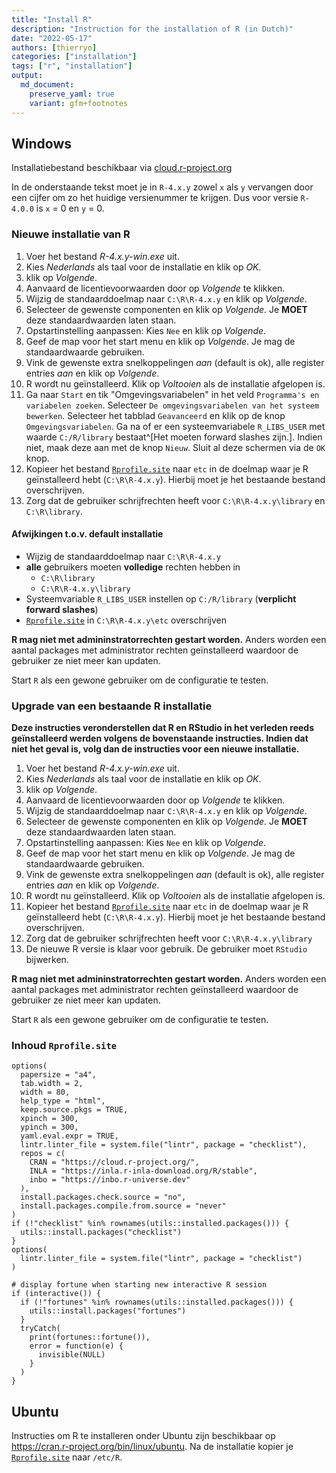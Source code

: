 ```yaml
---
title: "Install R"
description: "Instruction for the installation of R (in Dutch)"
date: "2022-05-17"
authors: [thierryo]
categories: ["installation"]
tags: ["r", "installation"]
output: 
  md_document:
    preserve_yaml: true
    variant: gfm+footnotes
---
```




## Windows

Installatiebestand beschikbaar via [cloud.r-project.org](https://cloud.r-project.org/bin/windows/base)

In de onderstaande tekst moet je in `R-4.x.y` zowel `x` als `y` vervangen door een cijfer om zo het huidige versienummer te krijgen. 
Dus voor versie `R-4.0.0` is `x` = 0 en `y` = 0.

### Nieuwe installatie van R

1. Voer het bestand _R-4.x.y-win.exe_ uit.
1. Kies _Nederlands_ als taal voor de installatie en klik op _OK_.
1. klik op _Volgende_.
1. Aanvaard de licentievoorwaarden door op _Volgende_ te klikken.
1. Wijzig de standaarddoelmap naar `C:\R\R-4.x.y` en klik op _Volgende_.
1. Selecteer de gewenste componenten en klik op _Volgende_. 
Je **MOET** deze standaardwaarden laten staan.
1. Opstartinstelling aanpassen: Kies `Nee` en klik op _Volgende_.
1. Geef de map voor het start menu en klik op _Volgende_. 
Je mag de standaardwaarde gebruiken.
1. Vink de gewenste extra snelkoppelingen _aan_ (default is ok), alle register entries _aan_ en klik op _Volgende_.
1. R wordt nu geïnstalleerd.
Klik op _Voltooien_ als de installatie afgelopen is.
1. Ga naar `Start` en tik "Omgevingsvariabelen" in het veld `Programma's en variabelen zoeken`. 
Selecteer `De omgevingsvariabelen van het systeem bewerken`. 
Selecteer het tabblad `Geavanceerd` en klik op de knop `Omgevingsvariabelen`. 
Ga na of er een systeemvariabele `R_LIBS_USER` met waarde `C:/R/library` bestaat^[Het moeten forward slashes zijn.]. 
Indien niet, maak deze aan met de knop `Nieuw`. 
Sluit al deze schermen via de `OK` knop.
1. Kopieer het bestand [`Rprofile.site`](Rprofile.site) naar `etc` in de doelmap waar je R geïnstalleerd hebt (`C:\R\R-4.x.y`). 
Hierbij moet je het bestaande bestand overschrijven.
1. Zorg dat de gebruiker schrijfrechten heeft voor `C:\R\R-4.x.y\library` en `C:\R\library`.

#### Afwijkingen t.o.v. default installatie

- Wijzig de standaarddoelmap naar `C:\R\R-4.x.y`
- **alle** gebruikers moeten **volledige** rechten hebben in 
    - `C:\R\library`
    - `C:\R\R-4.x.y\library`
- Systeemvariable `R_LIBS_USER` instellen op `C:/R/library` (**verplicht forward slashes**)
- [`Rprofile.site`](Rprofile.site) in `C:\R\R-4.x.y\etc` overschrijven

**R mag niet met admininstratorrechten gestart worden.** 
Anders worden een aantal packages met administrator rechten geïnstalleerd waardoor de gebruiker ze niet meer kan updaten.

Start `R` als een gewone gebruiker om de configuratie te testen.

### Upgrade van een bestaande R installatie

**Deze instructies veronderstellen dat R en RStudio in het verleden reeds geïnstalleerd werden volgens de bovenstaande instructies.
Indien dat niet het geval is, volg dan de instructies voor een nieuwe installatie.**

1. Voer het bestand _R-4.x.y-win.exe_ uit.
1. Kies _Nederlands_ als taal voor de installatie en klik op _OK_.
1. klik op _Volgende_.
1. Aanvaard de licentievoorwaarden door op _Volgende_ te klikken.
1. Wijzig de standaarddoelmap naar `C:\R\R-4.x.y` en klik op _Volgende_.
1. Selecteer de gewenste componenten en klik op _Volgende_.
Je **MOET** deze standaardwaarden laten staan.
1. Opstartinstelling aanpassen: Kies `Nee` en klik op _Volgende_.
1. Geef de map voor het start menu en klik op _Volgende_. Je mag de standaardwaarde gebruiken.
1. Vink de gewenste extra snelkoppelingen _aan_ (default is ok), alle register entries _aan_ en klik op _Volgende_.
1. R wordt nu geïnstalleerd.
Klik op _Voltooien_ als de installatie afgelopen is.
1. Kopieer het bestand [`Rprofile.site`](Rprofile.site) naar `etc` in de doelmap waar je R geïnstalleerd hebt (`C:\R\R-4.x.y`).
Hierbij moet je het bestaande bestand overschrijven.
1. Zorg dat de gebruiker schrijfrechten heeft voor `C:\R\R-4.x.y\library`
1. De nieuwe R versie is klaar voor gebruik. De gebruiker moet `RStudio` bijwerken.

**R mag niet met admininstratorrechten gestart worden.**
Anders worden een aantal packages met administrator rechten geïnstalleerd waardoor de gebruiker ze niet meer kan updaten.

Start `R` als een gewone gebruiker om de configuratie te testen.

### Inhoud `Rprofile.site`


```
options(
  papersize = "a4",
  tab.width = 2,
  width = 80,
  help_type = "html",
  keep.source.pkgs = TRUE,
  xpinch = 300,
  ypinch = 300,
  yaml.eval.expr = TRUE,
  lintr.linter_file = system.file("lintr", package = "checklist"),
  repos = c(
    CRAN = "https://cloud.r-project.org/",
    INLA = "https://inla.r-inla-download.org/R/stable",
    inbo = "https://inbo.r-universe.dev"
  ),
  install.packages.check.source = "no",
  install.packages.compile.from.source = "never"
)
if (!"checklist" %in% rownames(utils::installed.packages())) {
  utils::install.packages("checklist")
}
options(
  lintr.linter_file = system.file("lintr", package = "checklist")
)

# display fortune when starting new interactive R session
if (interactive()) {
  if (!"fortunes" %in% rownames(utils::installed.packages())) {
    utils::install.packages("fortunes")
  }
  tryCatch(
    print(fortunes::fortune()),
    error = function(e) {
      invisible(NULL)
    }
  )
}
```

## Ubuntu

Instructies om R te installeren onder Ubuntu zijn beschikbaar op https://cran.r-project.org/bin/linux/ubuntu.
Na de installatie kopier je [`Rprofile.site`](Rprofile.site) naar `/etc/R`.
